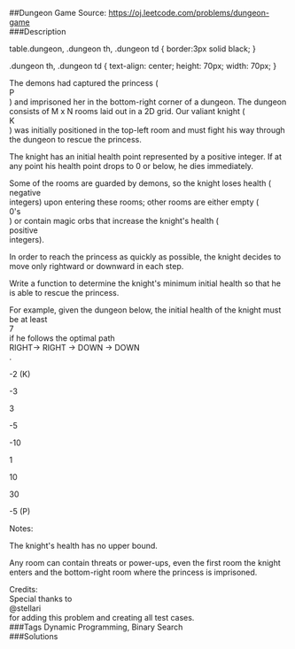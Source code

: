 ##Dungeon Game
Source: https://oj.leetcode.com/problems/dungeon-game  
###Description

                

table.dungeon, .dungeon th, .dungeon td {
  border:3px solid black;
}

 .dungeon th, .dungeon td {
    text-align: center;
    height: 70px;
    width: 70px;
}
  


  
The demons had captured the princess (  
P  
) and imprisoned her in the bottom-right corner of a dungeon. The dungeon consists of M x N rooms laid out in a 2D grid. Our valiant knight (  
K  
) was initially positioned in the top-left room and must fight his way through the dungeon to rescue the princess.   

  
The knight has an initial health point represented by a positive integer. If at any point his health point drops to 0 or below, he dies immediately.   

  
Some of the rooms are guarded by demons, so the knight loses health (  
negative  
 integers) upon entering these rooms; 
other rooms are either empty (  
0's  
) or contain magic orbs that increase the knight's health (  
positive  
 integers).  

  
In order to reach the princess as quickly as possible, the knight decides to move only rightward or downward in each step.   


  

  
Write a function to determine the knight's minimum initial health so that he is able to rescue the princess.  

  
For example, given the dungeon below, the initial health of the knight must be at least   
7  
 if he follows the optimal path   
RIGHT-> RIGHT -> DOWN -> DOWN  
.  


  

  
 
  
-2 (K)  
 
  
-3  
 
  
3  
 
  
 
  
 
  
-5  
 
  
-10  
 
  
1  
 
  
 
  
 
  
10  
 
  
30  
 
  
-5 (P)  
 
  
 
  



  

  
Notes:  

  

  
The knight's health has no upper bound.  

  
Any room can contain threats or power-ups, even the first room the knight enters and the bottom-right room where the princess is imprisoned.    

  



  
Credits:  
Special thanks to   
@stellari  
 for adding this problem and creating all test cases.  
###Tags
Dynamic Programming, Binary Search  
###Solutions